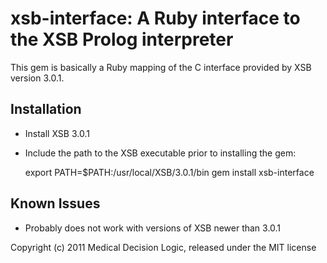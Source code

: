 xsb-interface: A Ruby interface to the XSB Prolog interpreter
==============================================================

This gem is basically a Ruby mapping of the C interface provided by XSB
version 3.0.1.

Installation
------------

 * Install XSB 3.0.1
 * Include the path to the XSB executable prior to installing the gem:

     export PATH=$PATH:/usr/local/XSB/3.0.1/bin
     gem install xsb-interface

Known Issues
------------

 * Probably does not work with versions of XSB newer than 3.0.1

Copyright (c) 2011 Medical Decision Logic, released under the MIT license

